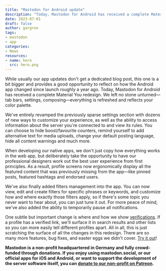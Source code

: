 ```yaml
---
title: "Mastodon for Android update"
description: "Today, Mastodon for Android has received a complete Material You redesign. We left no stone unturned — tab bars, settings, composing — everything is refreshed and reflects your color palette."
date: 2023-07-01
draft: false
author: gargron
tags:
- mastodon
- app
categories:
- News
resources:
- name: hero
  src: hero.png
---
```


While usually our app updates don't get a dedicated blog post, this one is a bit bigger and provides a good opportunity to reflect on how the Android app changed since launch roughly a year ago. Today, Mastodon for Android has received a complete Material You redesign. We left no stone unturned—tab bars, settings, composing—everything is refreshed and reflects your color palette.

We've entirely revamped the previously sparse settings section with dozens of new ways to customize your experience, as well as the ability to access information about the server you're connected to and view its rules. You can choose to hide boost/favourite counters, remind yourself to add alternative text for media uploads, change your default posting language, hide all content warnings and much more.

When developing our native apps, we don't just copy how everything works in the web app, but deliberately take the opportunity to have our professional designers work out the best user experience from first principles. As a result, profile screens now ergonomically display all the featured content that was previously missing from the app—like pinned posts, featured hashtags and endorsed users.

We've also finally added filters management into the app. You can now view, edit and create filters for specific phrases or keywords, and customize how and where exactly those filters apply, so if there's some topic you never want to hear about, you can just tune it out. For more peace of mind, we've also added the ability to temporarily pause all notifications.

One subtle but important change is where and how we show [verifications](https://joinmastodon.org/verification). If a profile has a verified link, we'll surface it in search results and other lists so you can more easily tell different profiles apart. All in all, this is just scratching the surface of all the changes in this redesign. There are so many more features, bug fixes, and easter eggs we didn't cover. [Try it out](https://play.google.com/store/apps/details?id=org.joinmastodon.android)!

**Mastodon is a non-profit headquartered in Germany and fully crowd-funded through donations. If you enjoy using mastodon.social, or our official apps for iOS and Android, or want to support the development of the server software itself, you can [donate to our non-profit on Patreon](https://patreon.com/mastodon).**